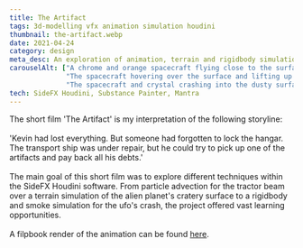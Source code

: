 ```yaml
---
title: The Artifact
tags: 3d-modelling vfx animation simulation houdini
thumbnail: the-artifact.webp
date: 2021-04-24
category: design
meta_desc: An exploration of animation, terrain and rigidbody simulation in SideFX Houdini
carouselAlt: ["A chrome and orange spacecraft flying close to the surface of a Mars-like planet", 
              "The spacecraft hovering over the surface and lifting up a large crystal with a blue, cone shaped tractor beam",
              "The spacecraft and crystal crashing into the dusty surface"]
tech: SideFX Houdini, Substance Painter, Mantra
---
```

The short film 'The Artifact' is my interpretation of the following storyline:
<br></br>
'Kevin had lost everything. But someone had forgotten to lock the hangar. The transport ship was under repair, but he could try to pick up one of the artifacts and pay back all his debts.'
<br></br>
The main goal of this short film was to explore different techniques within the SideFX Houdini software.
From particle advection for the tractor beam over a terrain simulation of the alien planet's cratery surface to a rigidbody and smoke simulation for the ufo's crash, the project offered vast learning opportunities.
<br></br>
A filpbook render of the animation can be found [here](https://youtu.be/RqPJx0X0gzA).
